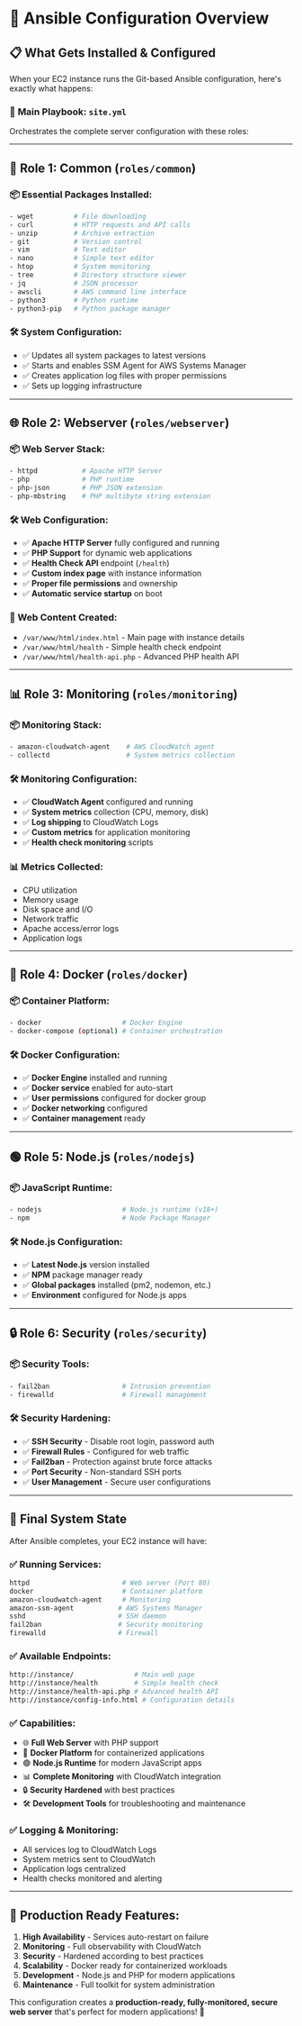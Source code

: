 # 🔧 Ansible Configuration Overview

## 📋 What Gets Installed & Configured

When your EC2 instance runs the Git-based Ansible configuration, here's exactly what happens:

### 🎯 **Main Playbook:** `site.yml`
Orchestrates the complete server configuration with these roles:

---

## 🔧 **Role 1: Common** (`roles/common`)

### 📦 Essential Packages Installed:
```bash
- wget          # File downloading
- curl          # HTTP requests and API calls
- unzip         # Archive extraction
- git           # Version control
- vim           # Text editor
- nano          # Simple text editor
- htop          # System monitoring
- tree          # Directory structure viewer
- jq            # JSON processor
- awscli        # AWS command line interface
- python3       # Python runtime
- python3-pip   # Python package manager
```

### 🛠️ System Configuration:
- ✅ Updates all system packages to latest versions
- ✅ Starts and enables SSM Agent for AWS Systems Manager
- ✅ Creates application log files with proper permissions
- ✅ Sets up logging infrastructure

---

## 🌐 **Role 2: Webserver** (`roles/webserver`)

### 📦 Web Server Stack:
```bash
- httpd           # Apache HTTP Server
- php             # PHP runtime
- php-json        # PHP JSON extension
- php-mbstring    # PHP multibyte string extension
```

### 🛠️ Web Configuration:
- ✅ **Apache HTTP Server** fully configured and running
- ✅ **PHP Support** for dynamic web applications
- ✅ **Health Check API** endpoint (`/health`)
- ✅ **Custom index page** with instance information
- ✅ **Proper file permissions** and ownership
- ✅ **Automatic service startup** on boot

### 📄 Web Content Created:
- `/var/www/html/index.html` - Main page with instance details
- `/var/www/html/health` - Simple health check endpoint
- `/var/www/html/health-api.php` - Advanced PHP health API

---

## 📊 **Role 3: Monitoring** (`roles/monitoring`)

### 📦 Monitoring Stack:
```bash
- amazon-cloudwatch-agent    # AWS CloudWatch agent
- collectd                   # System metrics collection
```

### 🛠️ Monitoring Configuration:
- ✅ **CloudWatch Agent** configured and running
- ✅ **System metrics** collection (CPU, memory, disk)
- ✅ **Log shipping** to CloudWatch Logs
- ✅ **Custom metrics** for application monitoring
- ✅ **Health check monitoring** scripts

### 📊 Metrics Collected:
- CPU utilization
- Memory usage
- Disk space and I/O
- Network traffic
- Apache access/error logs
- Application logs

---

## 🐳 **Role 4: Docker** (`roles/docker`)

### 📦 Container Platform:
```bash
- docker                    # Docker Engine
- docker-compose (optional) # Container orchestration
```

### 🛠️ Docker Configuration:
- ✅ **Docker Engine** installed and running
- ✅ **Docker service** enabled for auto-start
- ✅ **User permissions** configured for docker group
- ✅ **Docker networking** configured
- ✅ **Container management** ready

---

## 🟢 **Role 5: Node.js** (`roles/nodejs`)

### 📦 JavaScript Runtime:
```bash
- nodejs                    # Node.js runtime (v18+)
- npm                       # Node Package Manager
```

### 🛠️ Node.js Configuration:
- ✅ **Latest Node.js** version installed
- ✅ **NPM** package manager ready
- ✅ **Global packages** installed (pm2, nodemon, etc.)
- ✅ **Environment** configured for Node.js apps

---

## 🔒 **Role 6: Security** (`roles/security`)

### 📦 Security Tools:
```bash
- fail2ban                  # Intrusion prevention
- firewalld                 # Firewall management
```

### 🛠️ Security Hardening:
- ✅ **SSH Security** - Disable root login, password auth
- ✅ **Firewall Rules** - Configured for web traffic
- ✅ **Fail2ban** - Protection against brute force attacks
- ✅ **Port Security** - Non-standard SSH ports
- ✅ **User Management** - Secure user configurations

---

## 🎯 **Final System State**

After Ansible completes, your EC2 instance will have:

### ✅ **Running Services:**
```bash
httpd                       # Web server (Port 80)
docker                      # Container platform
amazon-cloudwatch-agent     # Monitoring
amazon-ssm-agent           # AWS Systems Manager
sshd                       # SSH daemon
fail2ban                   # Security monitoring
firewalld                  # Firewall
```

### ✅ **Available Endpoints:**
```bash
http://instance/               # Main web page
http://instance/health         # Simple health check
http://instance/health-api.php # Advanced health API
http://instance/config-info.html # Configuration details
```

### ✅ **Capabilities:**
- 🌐 **Full Web Server** with PHP support
- 🐳 **Docker Platform** for containerized applications
- 🟢 **Node.js Runtime** for modern JavaScript apps
- 📊 **Complete Monitoring** with CloudWatch integration
- 🔒 **Security Hardened** with best practices
- 🛠️ **Development Tools** for troubleshooting and maintenance

### ✅ **Logging & Monitoring:**
- All services log to CloudWatch Logs
- System metrics sent to CloudWatch
- Application logs centralized
- Health checks monitored and alerting

---

## 🚀 **Production Ready Features:**

1. **High Availability** - Services auto-restart on failure
2. **Monitoring** - Full observability with CloudWatch
3. **Security** - Hardened according to best practices
4. **Scalability** - Docker ready for containerized workloads
5. **Development** - Node.js and PHP for modern applications
6. **Maintenance** - Full toolkit for system administration

This configuration creates a **production-ready, fully-monitored, secure web server** that's perfect for modern applications! 🎉
